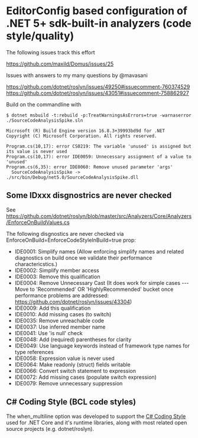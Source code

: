 # EditorConfig based configuration of .NET 5+ sdk-built-in analyzers (code style/quality)

The following issues track this effort

https://github.com/maxild/Domus/issues/25

Issues with answers to my many questions by @mavasani

https://github.com/dotnet/roslyn/issues/49250#issuecomment-760374529
https://github.com/dotnet/roslyn/issues/43051#issuecomment-758862927

Build on the commandline with

```
$ dotnet msbuild -t:rebuild -p:TreatWarningsAsErrors=true -warnaserror ./SourceCodeAnalysisSpike.sln

Microsoft (R) Build Engine version 16.8.3+39993bd9d for .NET
Copyright (C) Microsoft Corporation. All rights reserved.

Program.cs(10,17): error CS0219: The variable 'unused' is assigned but its value is never used
Program.cs(10,17): error IDE0059: Unnecessary assignment of a value to 'unused'
Program.cs(6,35): error IDE0060: Remove unused parameter 'args'
  SourceCodeAnalysisSpike -> ./src/bin/Debug/net5.0/SourceCodeAnalysisSpike.dll
```

## Some IDxxx disgnostrics are never checked

See https://github.com/dotnet/roslyn/blob/master/src/Analyzers/Core/Analyzers/EnforceOnBuildValues.cs

The following disgnostics are never checked via EnforceOnBuild=EnforceCodeStyleInBuild=true prop:

- IDE0001: Simplify names (Allow enforcing simplify names and related diagnostics on build once we validate their performance charactericstics.)
- IDE0002: Simplify member access
- IDE0003: Remove this qualification
- IDE0004: Remove Unnecessary Cast (It does work for simple cases --- Move to 'Recommended' OR 'HighlyRecommended' bucket once performance problems are addressed: https://github.com/dotnet/roslyn/issues/43304)
- IDE0009: Add this qualification
- IDE0010: Add missing cases (to switch)
- IDE0035: Remove unreachable code
- IDE0037: Use inferred member name
- IDE0041: Use 'is null' check
- IDE0048: Add (required) parentheses for clarity
- IDE0049: Use language keywords instead of framework type names for type references
- IDE0058: Expression value is never used
- IDE0064: Make readonly (struct) fields writable
- IDE0066: Convert switch statement to expression
- IDE0072: Add missing cases (populate switch expression)
- IDE0079: Remove unnecessary suppression

## C# Coding Style (BCL code styles)

The when_multiline option was developed to support the [C# Coding Style](https://github.com/dotnet/runtime/blob/master/docs/coding-guidelines/coding-style.md) used for .NET Core and it's runtime libraries, along with most related open source projects (e.g. dotnet/roslyn).

